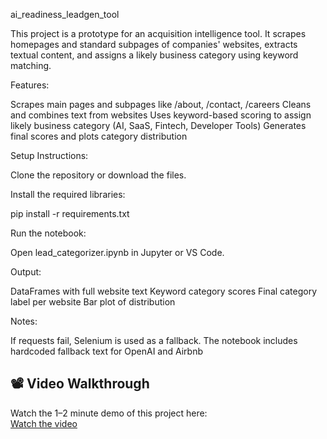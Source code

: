 ai_readiness_leadgen_tool

This project is a prototype for an acquisition intelligence tool. It scrapes homepages and standard subpages of companies' websites, extracts textual content, and assigns a likely business category using keyword matching.

Features:

Scrapes main pages and subpages like /about, /contact, /careers
Cleans and combines text from websites
Uses keyword-based scoring to assign likely business category (AI, SaaS, Fintech, Developer Tools)
Generates final scores and plots category distribution

Setup Instructions:

Clone the repository or download the files.

Install the required libraries:

pip install -r requirements.txt

Run the notebook:

Open lead_categorizer.ipynb in Jupyter or VS Code.

Output:

DataFrames with full website text
Keyword category scores
Final category label per website
Bar plot of distribution

Notes:

If requests fail, Selenium is used as a fallback.
The notebook includes hardcoded fallback text for OpenAI and Airbnb

## 📽️ Video Walkthrough

Watch the 1–2 minute demo of this project here:  
[Watch the video](https://youtu.be/860fHAZHcr8)
